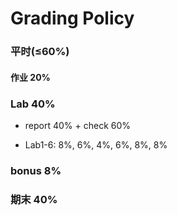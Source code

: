 # Grading Policy

### 平时($\leq$60%)

#### **作业 20%**

### **Lab 40%** 

- report 40% + check 60%

- Lab1-6: 8%, 6%, 4%, 6%, 8%, 8%

### **bonus 8%**

### 期末 40%
